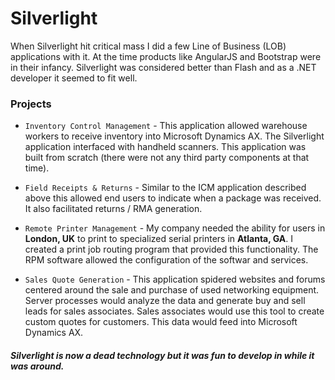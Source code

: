 # Silverlight

When Silverlight hit critical mass I did a few Line of Business (LOB) applications with it.  At the time products like AngularJS and Bootstrap were in their infancy.  Silverlight was considered better than Flash and as a .NET developer it seemed to fit well.

### Projects

* `Inventory Control Management` - This application allowed warehouse workers to receive inventory into Microsoft Dynamics AX.  The Silverlight application interfaced with handheld scanners.  This application was built from scratch (there were not any third party components at that time).

* `Field Receipts & Returns` - Similar to the ICM application described above this allowed end users to indicate when a package was received.  It also facilitated returns / RMA generation.

* `Remote Printer Management` - My company needed the ability for users in **London, UK** to print to specialized serial printers in **Atlanta, GA**.  I created a print job routing program that provided this functionality.  The RPM software allowed the configuration of the softwar and services.

*  `Sales Quote Generation` - This application spidered websites and forums centered around the sale and purchase of used networking equipment.  Server processes would analyze the data and generate buy and sell leads for sales associates.  Sales associates would use this tool to create custom quotes for customers.  This data would feed into Microsoft Dynamics AX.

##### Silverlight is now a dead technology but it was fun to develop in while it was around.